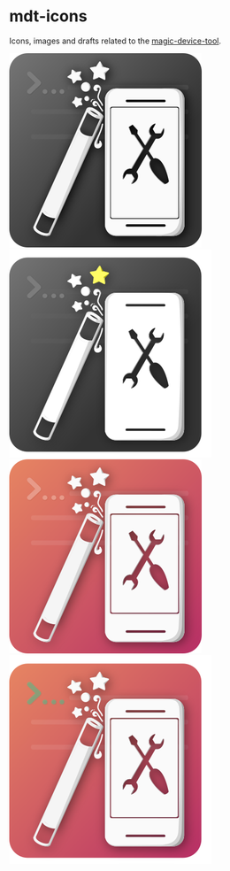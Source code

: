 # mdt-icons
Icons, images and drafts related to the [magic-device-tool](https://github.com/MariusQuabeck/magic-device-tool).

![alt text](/ShowOff/MDT-Icon4.png) ![alt text](/ShowOff/MDT-Icon3.png) ![alt text](/ShowOff/MDT-Icon4c.png) ![alt text](/ShowOff/MDT-Icon4cc.png)
